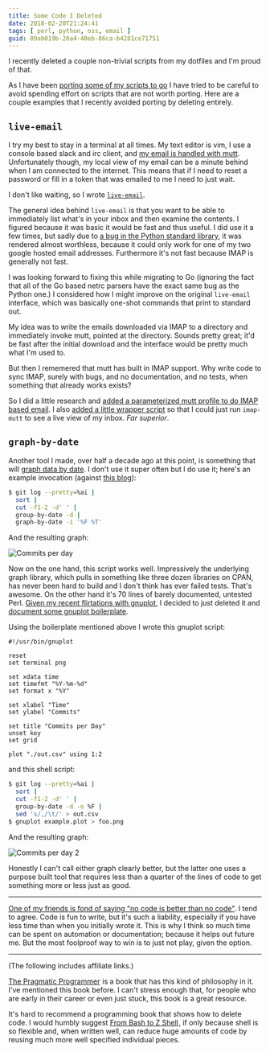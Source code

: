 ```yaml
---
title: Some Code I Deleted
date: 2018-02-20T21:24:41
tags: [ perl, python, oss, email ]
guid: 09ab019b-20a4-40eb-86ca-b4281ce71751
---
```


I recently deleted a couple non-trivial scripts from my dotfiles and I'm proud
of that.
<!--more-->

As I have been [porting some of my scripts to
go](/posts/benefits-using-golang-adhoc-code-leatherman/) I have tried to be
careful to avoid spending effort on scripts that are not worth porting.  Here
are a couple examples that I recently avoided porting by deleting entirely.

## `live-email`

I try my best to stay in a terminal at all times.  My text editor is vim, I use
a console based slack and irc client, and [my email is handled with
mutt](/tags/email/).  Unfortunately though, my local view of my email can be a
minute behind when I am connected to the internet.  This means that if I need to
reset a password or fill in a token that was emailed to me I need to just wait.

I don't like waiting, so I wrote
[`live-email`](https://github.com/frioux/dotfiles/blob/e0fea7bdfcc4eef1a445df1b351f79e3f6938a89/bin/live-email).

The general idea behind `live-email` is that you want to be able to immediately
list what's in your inbox and then examine the contents.  I figured because it
was basic it would be fast and thus useful.  I did use it a few times, but
sadly due to [a bug in the Python standard
library](https://bugs.python.org/issue11416), it was rendered almost worthless,
because it could only work for one of my two google hosted email addresses.
Furthermore it's not fast because IMAP is generally not fast.

I was looking forward to fixing this while migrating to Go (ignoring the fact
that all of the Go based netrc parsers have the exact same bug as the Python
one.)  I considered how I might improve on the original `live-email` interface,
which was basically one-shot commands that print to standard out.

My idea was to write the emails downloaded via IMAP to a directory and
immediately invoke mutt, pointed at the directory.  Sounds pretty great; it'd be
fast after the initial download and the interface would be pretty much what I'm
used to.

But then I rememered that mutt has built in IMAP support.  Why write code to
sync IMAP, surely with bugs, and no documentation, and no tests, when something
that already works exists?

So I did a little research and [added a parameterized mutt profile to do IMAP
based
email](https://github.com/frioux/dotfiles/commit/2195e92bfa265c59d8002e00c987c4cdbc73f625).
I also [added a little wrapper
script](https://github.com/frioux/dotfiles/commit/2195e92bfa265c59d8002e00c987c4cdbc73f625#diff-000447be3fb9ad62076b89ced5c11f40)
so that I could just run `imap-mutt` to see a live view of my inbox.  *Far
superior*.

## `graph-by-date`

Another tool I made, over half a decade ago at this point, is something that
will [graph data by
date](https://github.com/frioux/dotfiles/blob/22b2dcf399e3397c41fc6be0e03e273a142a9680/bin/graph-by-date).
I don't use it super often but I do use it; here's an example invocation
(against [this blog](https://github.com/frioux/blog)):

``` bash
$ git log --pretty=%ai |
  sort |
  cut -f1-2 -d' ' |
  group-by-date -d |
  graph-by-date -i '%F %T'
```

And the resulting graph:

![Commits per day](/static/img/graph-by-date-01.png)

Now on the one hand, this script works well.  Impressively the underlying graph
library, which pulls in something like three dozen libraries on CPAN, has never
been hard to build and I don't think has ever failed tests.  That's awesome.  On
the other hand it's 70 lines of barely documented, untested Perl.  [Given my
recent flirtations with gnuplot](/posts/gnuplot-super-handy/), I decided to just
deleted it and [document some gnuplot
boilerplate](https://frioux.github.io/notes/posts/gnuplot/).

Using the boilerplate mentioned above I wrote this gnuplot script:

``` gnuplot
#!/usr/bin/gnuplot

reset
set terminal png

set xdata time
set timefmt "%Y-%m-%d"
set format x "%Y"

set xlabel "Time"
set ylabel "Commits"

set title "Commits per Day"
unset key
set grid

plot "./out.csv" using 1:2
```

and this shell script:

``` bash
$ git log --pretty=%ai |
  sort |
  cut -f1-2 -d' ' |
  group-by-date -d -o %F |
  sed 's/,/\t/' > out.csv
$ gnuplot example.plot > foo.png
```

And the resulting graph:

![Commits per day 2](/static/img/graph-by-date-02.png)

Honestly I can't call either graph clearly better, but the latter one uses a
purpose built tool that requires less than a quarter of the lines of code to get
something more or less just as good.

---

[One of my friends is fond of saying "no code is better than no
code"](http://featherweight.io/philosophy/#code).  I tend to agree.  Code is fun
to write, but it's such a liability, especially if you have less time than when
you initially wrote it.  This is why I think so much time can be spent on
automation or documentation; because it helps out future me.  But the most
foolproof way to win is to just not play, given the option.

---

(The following includes affiliate links.)

<a target="_blank" href="https://www.amazon.com/gp/product/020161622X/ref=as_li_tl?ie=UTF8&camp=1789&creative=9325&creativeASIN=020161622X&linkCode=as2&tag=afoolishmanif-20&linkId=dc76fdfd2668e223cab2a5d319283bd5">The Pragmatic Programmer</a><img src="//ir-na.amazon-adsystem.com/e/ir?t=afoolishmanif-20&l=am2&o=1&a=020161622X" width="1" height="1" border="0" alt="" style="border:none !important; margin:0px !important;" />
is a book that has this kind of philosophy in it.  I've mentioned this book
before.  I can't stress enough that, for people who are early in their
career or even just stuck, this book is a great resource.

It's hard to recommend a programming book that shows how to delete code.  I
would humbly suggest
<a target="_blank" href="https://www.amazon.com/gp/product/1590593766/ref=as_li_tl?ie=UTF8&camp=1789&creative=9325&creativeASIN=1590593766&linkCode=as2&tag=afoolishmanif-20&linkId=87387ff5d03c3cebbc00643523c4bf7e">From Bash to Z Shell</a><img src="//ir-na.amazon-adsystem.com/e/ir?t=afoolishmanif-20&l=am2&o=1&a=1590593766" width="1" height="1" border="0" alt="" style="border:none !important; margin:0px !important;" />,
if only because shell is so flexible and, when written well, can reduce huge
amounts of code by reusing much more well specified individual pieces.

